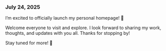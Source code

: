 ### July 24, 2025
I’m excited to officially launch my personal homepage! 🎉

Welcome everyone to visit and explore. I look forward to sharing my work, thoughts, and updates with you all. Thanks for stopping by!

Stay tuned for more! 🚀

